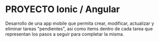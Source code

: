 # PROYECTO Ionic / Angular

Desarrollo de una app mobile que permita crear, modificar, actualizar y eliminar tareas "pendientes", asi como items dentro de cada tarea que representan los pasos a seguir para completar la misma.
